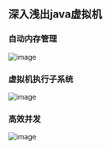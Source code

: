 ## 深入浅出java虚拟机
### 自动内存管理
![image](https://user-images.githubusercontent.com/8264550/129993399-18f55210-d170-4302-89f0-fe7cac72e328.png)
### 虚拟机执行子系统
![image](https://user-images.githubusercontent.com/8264550/130200008-896bf4e3-fca8-47d1-be54-3b1cbded6f18.png)
### 高效并发
![image](https://user-images.githubusercontent.com/8264550/130200078-b1a0b082-0dc7-4f66-b657-b808808d11ec.png)



